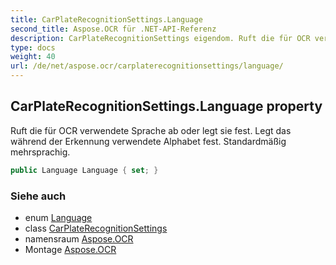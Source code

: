 ```yaml
---
title: CarPlateRecognitionSettings.Language
second_title: Aspose.OCR für .NET-API-Referenz
description: CarPlateRecognitionSettings eigendom. Ruft die für OCR verwendete Sprache ab oder legt sie fest.  Legt das während der Erkennung verwendete Alphabet fest. Standardmäßig mehrsprachig.
type: docs
weight: 40
url: /de/net/aspose.ocr/carplaterecognitionsettings/language/
---
```

## CarPlateRecognitionSettings.Language property

Ruft die für OCR verwendete Sprache ab oder legt sie fest.  Legt das während der Erkennung verwendete Alphabet fest. Standardmäßig mehrsprachig.

```csharp
public Language Language { set; }
```

### Siehe auch

* enum [Language](../../language/)
* class [CarPlateRecognitionSettings](../)
* namensraum [Aspose.OCR](../../carplaterecognitionsettings/)
* Montage [Aspose.OCR](../../../)


